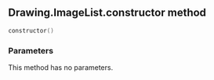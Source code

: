 ## Drawing.ImageList.constructor method


```lua
constructor()
```


### Parameters

This method has no parameters.

